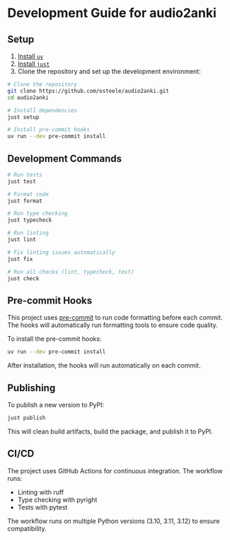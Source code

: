 # Development Guide for audio2anki

## Setup

1. [Install `uv`](https://docs.astral.sh/uv/getting-started/installation/)
2. [Install `just`](https://just.systems/man/en/pre-built-binaries.html)
3. Clone the repository and set up the development environment:

```bash
# Clone the repository
git clone https://github.com/osteele/audio2anki.git
cd audio2anki

# Install dependencies
just setup

# Install pre-commit hooks
uv run --dev pre-commit install
```

## Development Commands

```bash
# Run tests
just test

# Format code
just format

# Run type checking
just typecheck

# Run linting
just lint

# Fix linting issues automatically
just fix

# Run all checks (lint, typecheck, test)
just check
```

## Pre-commit Hooks

This project uses [pre-commit](https://pre-commit.com/) to run code formatting before each commit.
The hooks will automatically run formatting tools to ensure code quality.

To install the pre-commit hooks:

```bash
uv run --dev pre-commit install
```

After installation, the hooks will run automatically on each commit.

## Publishing

To publish a new version to PyPI:

```bash
just publish
```

This will clean build artifacts, build the package, and publish it to PyPI.

## CI/CD

The project uses GitHub Actions for continuous integration. The workflow runs:
- Linting with ruff
- Type checking with pyright
- Tests with pytest

The workflow runs on multiple Python versions (3.10, 3.11, 3.12) to ensure compatibility.
